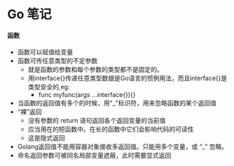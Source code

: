 # Go 笔记

#### 函数
- 函数可以赋值给变量
- 函数可传任意类型的不定参数
  - 就是函数的参数和每个参数的类型都不是固定的。
  - 用interface{}传递任意类型数据是Go语言的惯例用法，而且interface{}是类型安全的,eg:
    - func myfunc(args ...interface{}){}
- 当函数的返回值有多个的时候，用"_"标识符，用来忽略函数的某个返回值
- “裸”返回
  - 没有参数的 return 语句返回各个返回变量的当前值
  - 应当用在的短函数中。在长的函数中它们会影响代码的可读性
  - 这是隐式返回
- Golang返回值不能用容器对象接收多返回值。只能用多个变量，或 “_” 忽略。
- 命名返回参数可被同名局部变量遮蔽，此时需要显式返回
